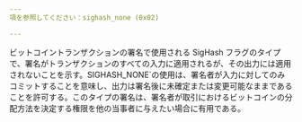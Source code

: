 ```yaml
---
項を参照してください：sighash_none (0x02)

---
```

ビットコイントランザクションの署名で使用される SigHash フラグのタイプで、署名がトランザクションのすべての入力に適用されるが、その出力には適用されないことを示す。SIGHASH_NONE`の使用は、署名者が入力に対してのみコミットすることを意味し、出力は署名後に未確定または変更可能なままであることを許可する。このタイプの署名は、署名者が取引におけるビットコインの分配方法を決定する権限を他の当事者に与えたい場合に有用である。